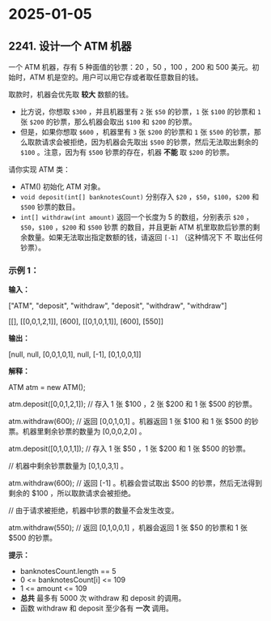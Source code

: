 # 2025-01-05

## 2241. 设计一个 ATM 机器

一个 ATM 机器，存有 5 种面值的钞票：20 ，50 ，100 ，200 和 500 美元。初始时，ATM 机是空的。用户可以用它存或者取任意数目的钱。

取款时，机器会优先取 **较大** 数额的钱。

- 比方说，你想取 `$300` ，并且机器里有 `2` 张 `$50` 的钞票，`1` 张 `$100` 的钞票和 `1` 张 `$200` 的钞票，那么机器会取出 `$100` 和 `$200` 的钞票。
- 但是，如果你想取 `$600` ，机器里有 `3` 张 `$200` 的钞票和 `1` 张 `$500` 的钞票，那么取款请求会被拒绝，因为机器会先取出 `$500` 的钞票，然后无法取出剩余的 `$100` 。注意，因为有 `$500` 钞票的存在，机器 **不能** 取 `$200` 的钞票。

请你实现 ATM 类：

- ATM() 初始化 ATM 对象。
- `void deposit(int[] banknotesCount)` 分别存入 `$20` ，`$50`，`$100`，`$200` 和 `$500` 钞票的数目。
- `int[] withdraw(int amount)` 返回一个长度为 5 的数组，分别表示 `$20` ，`$50`，`$100` ，`$200` 和 `$500` 钞票
的数目，并且更新 ATM 机里取款后钞票的剩余数量。如果无法取出指定数额的钱，请返回 `[-1]` （这种情况下 不 取出任何钞票）。


### 示例 1：

**输入：**

["ATM", "deposit", "withdraw", "deposit", "withdraw", "withdraw"]

[[], [[0,0,1,2,1]], [600], [[0,1,0,1,1]], [600], [550]]

**输出：**

[null, null, [0,0,1,0,1], null, [-1], [0,1,0,0,1]]

**解释：**

ATM atm = new ATM();

atm.deposit([0,0,1,2,1]); // 存入 1 张 $100 ，2 张 $200 和 1 张 $500 的钞票。

atm.withdraw(600);        // 返回 [0,0,1,0,1] 。机器返回 1 张 $100 和 1 张 $500 的钞票。机器里剩余钞票的数量为 [0,0,0,2,0] 。

atm.deposit([0,1,0,1,1]); // 存入 1 张 $50 ，1 张 $200 和 1 张 $500 的钞票。

// 机器中剩余钞票数量为 [0,1,0,3,1] 。

atm.withdraw(600);        // 返回 [-1] 。机器会尝试取出 $500 的钞票，然后无法得到剩余的 $100 ，所以取款请求会被拒绝。

// 由于请求被拒绝，机器中钞票的数量不会发生改变。

atm.withdraw(550);        // 返回 [0,1,0,0,1] ，机器会返回 1 张 $50 的钞票和 1 张 $500 的钞票。


**提示：**

- banknotesCount.length == 5
- 0 <= banknotesCount[i] <= 109
- 1 <= amount <= 109
- **总共** 最多有 5000 次 withdraw 和 deposit 的调用。
- 函数 withdraw 和 deposit 至少各有 **一次** 调用。